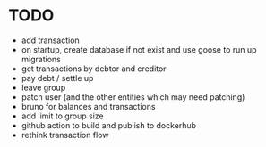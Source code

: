 # TODO

* add transaction
* on startup, create database if not exist and use goose to run up migrations
* get transactions by debtor and creditor
* pay debt / settle up
* leave group
* patch user (and the other entities which may need patching)
* bruno for balances and transactions
* add limit to group size
* github action to build and publish to dockerhub
* rethink transaction flow

